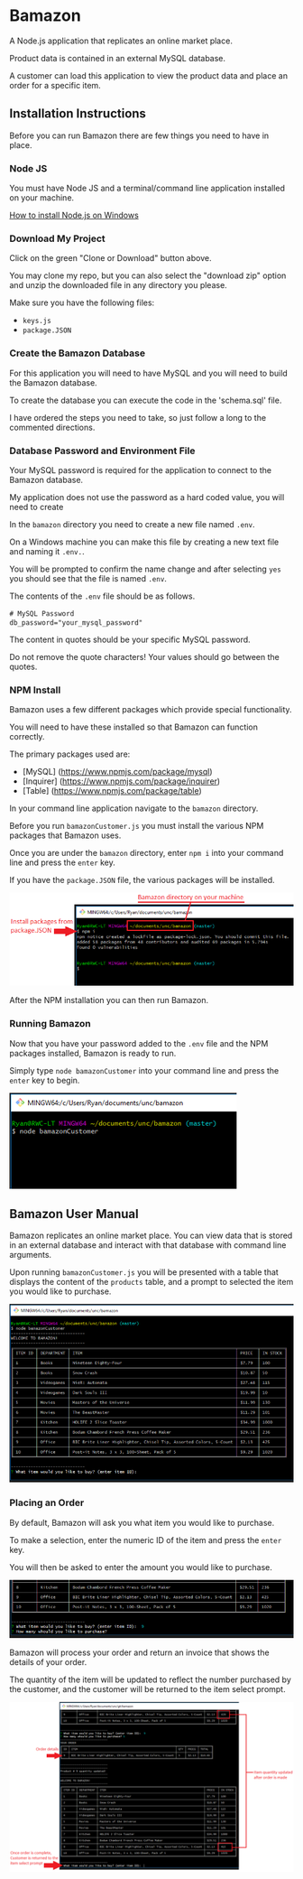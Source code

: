 
# Bamazon

A Node.js application that replicates an online market place.

Product data is contained in an external MySQL database.

A customer can load this application to view the product data and place an order for a specific item.


## Installation Instructions

Before you can run Bamazon there are few things you need to have in place.


### Node JS

You must have Node JS and a terminal/command line application installed on your machine.

[How to install Node.js on Windows](https://www.guru99.com/download-install-node-js.html)


### Download My Project

Click on the green "Clone or Download" button above. 

You may clone my repo, but you can also select the "download zip" option and unzip the downloaded file in any directory you please.

Make sure you have the following files:
* `keys.js`
* `package.JSON`


### Create the Bamazon Database

For this application you will need to have MySQL and you will need to build the Bamazon database.

To create the database you can execute the code in the 'schema.sql' file.

I have ordered the steps you need to take, so just follow a long to the commented directions.


### Database Password and Environment File

Your MySQL password is required for the application to connect to the Bamazon database.

My application does not use the password as a hard coded value, you will need to create 

In the `bamazon` directory you need to create a new file named `.env`.

On a Windows machine you can make this file by creating a new text file and naming it `.env.`. 

You will be prompted to confirm the name change and after selecting `yes` you should see that the file is named `.env`.

The contents of the `.env` file should be as follows. 

	# MySQL Password
	db_password="your_mysql_password"

The content in quotes should be your specific MySQL password. 

Do not remove the quote characters! Your values should go between the quotes.


### NPM Install 

Bamazon uses a few different packages which provide special functionality.

You will need to have these installed so that Bamazon can function correctly.

The primary packages used are:
* [MySQL] (https://www.npmjs.com/package/mysql)
* [Inquirer] (https://www.npmjs.com/package/inquirer)
* [Table] (https://www.npmjs.com/package/table)

In your command line application navigate to the `bamazon` directory. 

Before you run `bamazonCustomer.js` you must install the various NPM packages that Bamazon uses. 

Once you are under the `bamazon` directory, enter `npm i` into your command line and press the `enter` key. 

If you have the `package.JSON` file, the various packages will be installed. 

![npm install](/documentation/img01.png)

After the NPM installation you can then run Bamazon. 


### Running Bamazon

Now that you have your password added to the `.env` file and the NPM packages installed, Bamazon is ready to run.

Simply type `node bamazonCustomer` into your command line and press the `enter` key to begin.

![run bamazon](/documentation/img02.png)


## Bamazon User Manual

Bamazon replicates an online market place. You can view data that is stored in an external database and interact with that database with command line arguments.

Upon running `bamazonCustomer.js` you will be presented with a table that displays the content of the `products` table, and a prompt to selected the item you would like to purchase.

![bamazon customer](/documentation/img03.png)


### Placing an Order

By default, Bamazon will ask you what item you would like to purchase. 

To make a selection, enter the numeric ID of the item and press the `enter` key.

You will then be asked to enter the amount you would like to purchase.

![bamazon customer](/documentation/img04.png)

Bamazon will process your order and return an invoice that shows the details of your order.

The quantity of the item will be updated to reflect the number purchased by the customer, and the customer will be returned to the item select prompt.

![bamazon order](/documentation/img05.png)








